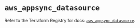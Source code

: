 # `aws_appsync_datasource`

Refer to the Terraform Registry for docs: [`aws_appsync_datasource`](https://registry.terraform.io/providers/hashicorp/aws/6.17.0/docs/resources/appsync_datasource).

